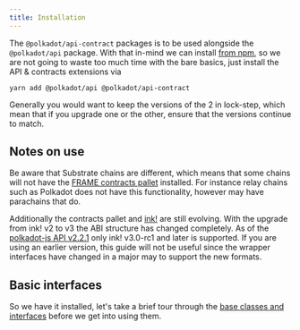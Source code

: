 ```yaml
---
title: Installation
---
```


The `@polkadot/api-contract` packages is to be used alongside the `@polkadot/api` package. With that in-mind we can install [from npm](https://www.npmjs.com/package/@polkadot/api-contract), so we are not going to waste too much time with the bare basics, just install the API & contracts extensions via

`yarn add @polkadot/api @polkadot/api-contract`

Generally you would want to keep the versions of the 2 in lock-step, which mean that if you upgrade one or the other, ensure that the versions continue to match.


## Notes on use

Be aware that Substrate chains are different, which means that some chains will not have the [FRAME contracts pallet](https://docs.substrate.io/v3/runtime/frame) installed. For instance relay chains such as Polkadot does not have this functionality, however may have parachains that do.

Additionally the contracts pallet and [ink!](https://github.com/paritytech/ink) are still evolving. With the upgrade from ink! v2 to v3 the ABI structure has changed completely. As of the [polkadot-js API v2.2.1](https://github.com/polkadot-js/api/releases/tag/v2.2.1) only ink! v3.0-rc1 and later is supported. If you are using an earlier version, this guide will not be useful since the wrapper interfaces have changed in a major may to support the new formats.

## Basic interfaces

So we have it installed, let's take a brief tour through the [base classes and interfaces](basics.md) before we get into using them.
